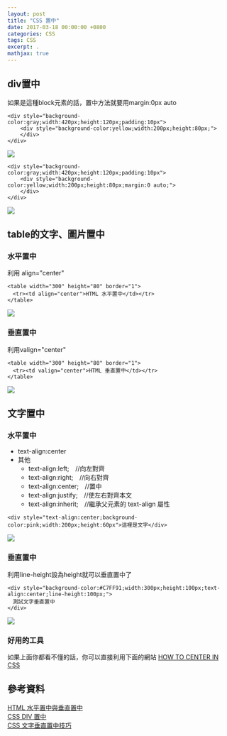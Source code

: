 ```yaml
---
layout: post
title: "CSS 置中"
date: 2017-03-18 00:00:00 +0800
categories: CSS
tags: CSS
excerpt: .
mathjax: true
---
```

## div置中
如果是這種block元素的話，置中方法就要用margin:0px auto

```
<div style="background-color:gray;width:420px;height:120px;padding:10px">
    <div style="background-color:yellow;width:200px;height:80px;">
    </div>
</div>
```

![](https://i.imgur.com/nScJy0I.png)

```
<div style="background-color:gray;width:420px;height:120px;padding:10px">
    <div style="background-color:yellow;width:200px;height:80px;margin:0 auto;">
    </div>
</div>
```

![](https://i.imgur.com/Fac1Drg.png)


## table的文字、圖片置中

### 水平置中

利用 align="center"

```
<table width="300" height="80" border="1">
　<tr><td align="center">HTML 水平置中</td></tr>
</table>
```

![](https://i.imgur.com/0Pd9ARR.png)

### 垂直置中

利用valign="center"

```
<table width="300" height="80" border="1">
　<tr><td valign="center">HTML 垂直置中</td></tr>
</table>
```

![](https://i.imgur.com/catYZTB.png)

## 文字置中

### 水平置中

* text-align:center
* 其他
    * text-align:left;　//向左對齊
    * text-align:right;　//向右對齊
    * text-align:center;　//置中
    * text-align:justify;　//使左右對齊本文
    * text-align:inherit;　//繼承父元素的 text-align 屬性

```
<div style="text-align:center;background-color:pink;width:200px;height:60px">這裡是文字</div>
```

![](https://i.imgur.com/QKf9OId.png)

### 垂直置中

利用line-height設為height就可以垂直置中了

```
<div style="background-color:#C7FF91;width:300px;height:100px;text-align:center;line-height:100px;">
　測試文字垂直置中
</div>
```

![](https://i.imgur.com/POlmeD8.png)


### 好用的工具

如果上面你都看不懂的話，你可以直接利用下面的網站
[HOW TO CENTER IN CSS](http://howtocenterincss.com/)


## 參考資料<br>
[HTML 水平置中與垂直置中](http://www.wibibi.com/info.php?tid=148)<br>
[CSS DIV 置中](http://www.wibibi.com/info.php?tid=147)<br>
[CSS 文字垂直置中技巧](http://www.wibibi.com/info.php?tid=151)<br>
